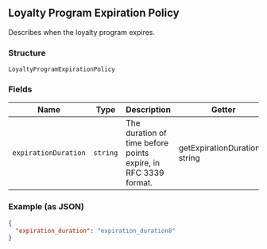 ## Loyalty Program Expiration Policy

Describes when the loyalty program expires.

### Structure

`LoyaltyProgramExpirationPolicy`

### Fields

| Name | Type | Description | Getter | Setter |
|  --- | --- | --- | --- | --- |
| `expirationDuration` | `string` | The duration of time before points expire, in RFC 3339 format. | getExpirationDuration(): string | setExpirationDuration(string expirationDuration): void |

### Example (as JSON)

```json
{
  "expiration_duration": "expiration_duration8"
}
```

